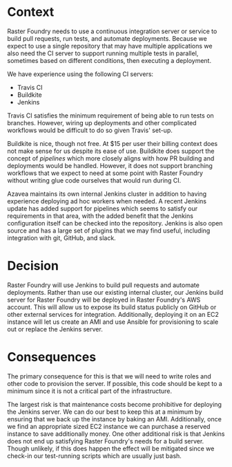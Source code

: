 # Context

Raster Foundry needs to use a continuous integration server or service to build pull requests, run tests, and automate deployments. Because we expect to use a single repository that may have multiple applications we also need the CI server to support running multiple tests in parallel, sometimes based on different conditions, then executing a deployment. 

We have experience using the following CI servers:
 - Travis CI
 - Buildkite
 - Jenkins

Travis CI satisfies the minimum requirement of being able to run tests on branches. However, wiring up deployments and other complicated workflows would be difficult to do so given Travis' set-up.
 
Buildkite is nice, though not free. At $15 per user their billing context does not make sense for us despite its ease of use. Buildkite does support the concept of _pipelines_ which more closely aligns with how PR building and deployments would be handled. However, it does not support branching workflows that we expect to need at some point with Raster Foundry without writing glue code ourselves that would run during CI.
 
Azavea maintains its own internal Jenkins cluster in addition to having experience deploying ad hoc workers when needed. A recent Jenkins update has added support for pipelines which seems to satisfy our requirements in that area, with the added benefit that the Jenkins configuration itself can be checked into the repository. Jenkins is also open source and has a large set of plugins that we may find useful, including integration with git, GitHub, and slack.

# Decision

Raster Foundry will use Jenkins to build pull requests and automate deployments. Rather than use our existing internal cluster, our Jenkins build server for Raster Foundry will be deployed in Raster Foundry's AWS account. This will allow us to expose its build status publicly on GitHub or other external services for integration. Additionally, deploying it on an EC2 instance will let us create an AMI and use Ansible for provisioning to scale out or replace the Jenkins server. 

# Consequences
The primary consequence for this is that we will need to write roles and other code to provision the server. If possible, this code should be kept to a minimum since it is not a critical part of the infrastructure.
 
The largest risk is that maintenance costs become prohibitive for deploying the Jenkins server. We can do our best to keep this at a minimum by ensuring that we back up the instance by baking an AMI. Additionally, once we find an appropriate sized EC2 instance we can purchase a reserved instance to save additionally money. One other additional risk is that Jenkins does not end up satisfying Raster Foundry's needs for a build server. Though unlikely, if this does happen the effect will be mitigated since we check-in our test-running scripts which are usually just bash.

